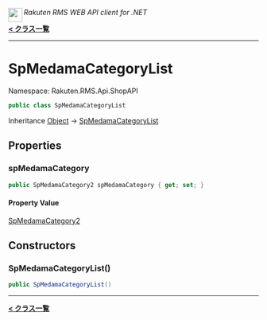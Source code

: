 <img align="left" style="height: 2em;" src="https://webservice.rakuten.co.jp/favicon.ico"><em>Rakuten RMS WEB API client for .NET</em>

[**< クラス一覧**](./)
- - -

# SpMedamaCategoryList

Namespace: Rakuten.RMS.Api.ShopAPI

```csharp
public class SpMedamaCategoryList
```

Inheritance [Object](https://docs.microsoft.com/en-us/dotnet/api/system.object) → [SpMedamaCategoryList](./rakuten.rms.api.shopapi.spmedamacategorylist)

## Properties

### <a id="properties-spmedamacategory"/>**spMedamaCategory**

```csharp
public SpMedamaCategory2 spMedamaCategory { get; set; }
```

#### Property Value

[SpMedamaCategory2](./rakuten.rms.api.shopapi.spmedamacategory2)<br>

## Constructors

### <a id="constructors-.ctor"/>**SpMedamaCategoryList()**

```csharp
public SpMedamaCategoryList()
```


- - -
[**< クラス一覧**](./)
